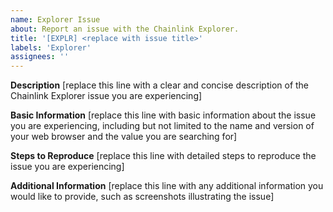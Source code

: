 ```yaml
---
name: Explorer Issue
about: Report an issue with the Chainlink Explorer.
title: '[EXPLR] <replace with issue title>'
labels: 'Explorer'
assignees: ''
---
```


**Description**
[replace this line with a clear and concise description of the Chainlink Explorer issue you are experiencing]

**Basic Information**
[replace this line with basic information about the issue you are experiencing, including but not limited to the name and version of your web browser and the value you are searching for]

**Steps to Reproduce**
[replace this line with detailed steps to reproduce the issue you are experiencing]

**Additional Information**
[replace this line with any additional information you would like to provide, such as screenshots illustrating the issue]
